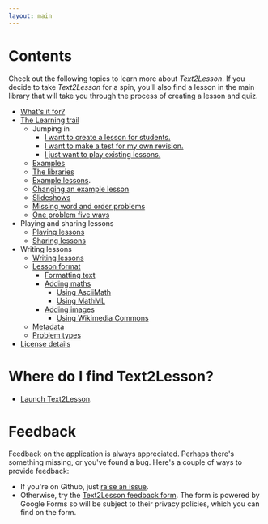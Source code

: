 ```yaml
---
layout: main
---
```


# Contents

Check out the following topics to learn more about _Text2Lesson_. If you decide
to take _Text2Lesson_ for a spin, you'll also find a lesson in the main library
that will take you through the process of creating a lesson and quiz.

- [What's it for?](whats-it-for.md)
- [The Learning trail](learning-trail/learning-trail.md)
  - Jumping in
    - [I want to create a lesson for students.](learning-trail/create-a-lesson-for-students.md)
    - [I want to make a test for my own revision.](learning-trail/create-a-revision-test.md)
    - [I just want to play existing lessons.](learning-trail/i-just-want-to-play.md)
  - [Examples](learning-trail/examples.md)
  - [The libraries](learning-trail/the-libraries.md)
  - [Example lessons](learning-trail/examples.md).
  - [Changing an example lesson](learning-trail/changing-an-example-lesson.md)
  - [Slideshows](learning-trail/slideshows.md)
  - [Missing word and order problems](learning-trail/missing-word-and-order.md)
  - [One problem five ways](learning-trail/one-problem-five-ways.md)
- Playing and sharing lessons
  - [Playing lessons](playing-and-sharing/playing-lessons.md)
  - [Sharing lessons](playing-and-sharing/sharing-lessons.md)
- Writing lessons
  - [Writing lessons](writing/writing-lessons.md)
  - [Lesson format](writing/lesson-format.md)
    - [Formatting text](formatting/format-text.md)
    - [Adding maths](formatting/add-maths.md)
      - [Using AsciiMath](formatting/asciimath.md)
      - [Using MathML](formatting/maths-ml.md)
    - [Adding images](formatting/add-images.md)
      - [Using Wikimedia Commons](formatting/using-wikimedia-commons.md)
  - [Metadata](writing/metadata.md)
  - [Problem types](writing/problem-types.md)
- [License details](./licenses.md)

# Where do I find Text2Lesson?

- [Launch Text2Lesson](https://henspace.github.io/text2lesson/index.html).

# Feedback

Feedback on the application is always appreciated. Perhaps there's something
missing, or you've found a bug. Here's a couple of ways to provide feedback:

- If you're on Github, just [raise an issue](https://github.com/henspace/text2lesson/issues).
- Otherwise, try the [Text2Lesson feedback form](https://forms.gle/KvpYwgbUBgBgWzME6).
  The form is powered by Google Forms so will be subject to their privacy policies, which you
  can find on the form.
